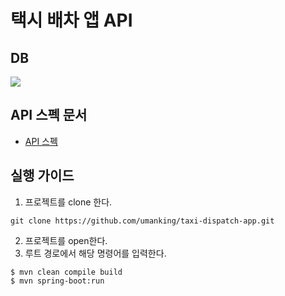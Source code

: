 # 택시 배차 앱 API 

## DB 
![](https://user-images.githubusercontent.com/28615416/63218212-72aefc80-c191-11e9-879d-6caf50cacab9.png)

## API 스펙 문서
- [API 스펙](api-spec.md)

## 실행 가이드
1. 프로젝트를 clone 한다.
```shell script
git clone https://github.com/umanking/taxi-dispatch-app.git
```

2. 프로젝트를 open한다. 
3. 루트 경로에서 해당 명령어를 입력한다.
```shell script
$ mvn clean compile build
$ mvn spring-boot:run
```
